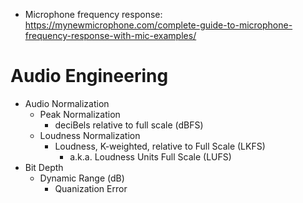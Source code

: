 - Microphone frequency response: https://mynewmicrophone.com/complete-guide-to-microphone-frequency-response-with-mic-examples/

# Audio Engineering
- Audio Normalization
	- Peak Normalization
		- deciBels relative to full scale (dBFS)
	- Loudness Normalization
		- Loudness, K-weighted, relative to Full Scale (LKFS)
			- a.k.a. Loudness Units Full Scale (LUFS)
- Bit Depth
	- Dynamic Range (dB)
		- Quanization Error